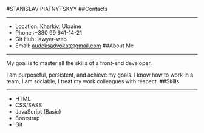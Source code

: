 #STANISLAV PIATNYTSKYY
##Contacts
**********
*	Location: Kharkiv, Ukraine
*   Phone :+380 99 641-14-21
*   Git Hub:  lawyer-web
*   Email: audeksadvokat@gmail.com
##About Me
**********
My goal is to master all the skills of a front-end developer.

I am purposeful, persistent, and achieve my goals. I know how to work in a team, I am sociable, I treat my work colleagues with respect.
##Skills
**********
* HTML
* CSS/SASS
* JavaScript (Basic)
* Bootstrap
* Git